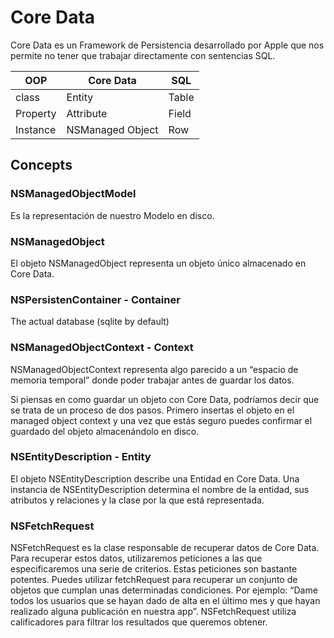 # Core Data

Core Data es un Framework de Persistencia desarrollado por Apple que nos permite no tener que trabajar directamente con sentencias SQL.

| OOP      | Core Data        | SQL   |
| -------- | ---------------- | ----- |
| class    | Entity           | Table |
| Property | Attribute        | Field |
| Instance | NSManaged Object | Row   |

## Concepts

### NSManagedObjectModel

Es la representación de nuestro Modelo en disco.

### NSManagedObject

El objeto NSManagedObject representa un objeto único almacenado en Core Data.

### NSPersistenContainer - Container

The actual database (sqlite by default)

### NSManagedObjectContext - Context

NSManagedObjectContext representa algo parecido a un “espacio de memoria temporal” donde poder trabajar antes de guardar los datos.

Si piensas en como guardar un objeto con Core Data, podríamos decir que se trata de un proceso de dos pasos. Primero insertas el objeto en el managed object context y una vez que estás seguro puedes confirmar el guardado del objeto almacenándolo en disco.

### NSEntityDescription - Entity

El objeto NSEntityDescription describe una Entidad en Core Data. Una instancia de NSEntityDescription determina el nombre de la entidad, sus atributos y relaciones y la clase por la que está representada.

### NSFetchRequest

NSFetchRequest es la clase responsable de recuperar datos de Core Data. Para recuperar estos datos, utilizaremos peticiones a las que especificaremos una serie de criterios. Estas peticiones son bastante potentes. Puedes utilizar fetchRequest para recuperar un conjunto de objetos que cumplan unas determinadas condiciones. Por ejemplo: “Dame todos los usuarios que se hayan dado de alta en el último mes y que hayan realizado alguna publicación en nuestra app”. NSFetchRequest utiliza calificadores para filtrar los resultados que queremos obtener.